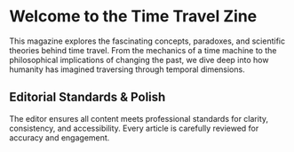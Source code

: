 # Welcome to the Time Travel Zine

This magazine explores the fascinating concepts, paradoxes, and scientific theories behind time travel. From the mechanics of a time machine to the philosophical implications of changing the past, we dive deep into how humanity has imagined traversing through temporal dimensions.

## Editorial Standards & Polish
The editor ensures all content meets professional standards for clarity, consistency, and accessibility. Every article is carefully reviewed for accuracy and engagement.
